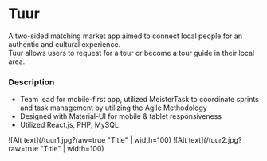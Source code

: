 # Tuur

A two-sided matching market app aimed to connect local people for an authentic and cultural experience.  
Tuur allows users to request for a tour or become a tour guide in their local area.

### Description

- Team lead for mobile-first app, utilized MeisterTask to coordinate sprints and task management by utilizing the Agile Methodology
- Designed with Material-UI for mobile & tablet responsiveness
- Utilized React.js, PHP, MySQL

![Alt text](/tuur1.jpg?raw=true "Title" | width=100)
![Alt text](/tuur2.jpg?raw=true "Title" | width=100)
